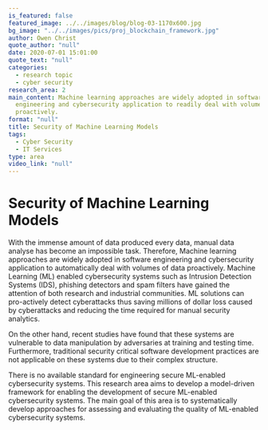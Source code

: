 ```yaml
---
is_featured: false
featured_image: ../../images/blog/blog-03-1170x600.jpg
bg_image: "../../images/pics/proj_blockchain_framework.jpg"
author: Owen Christ
quote_author: "null"
date: 2020-07-01 15:01:00
quote_text: "null"
categories:
  - research topic
  - cyber security
research_area: 2
main_content: Machine learning approaches are widely adopted in software
  engineering and cybersecurity application to readily deal with volumes of data
  proactively.
format: "null"
title: Security of Machine Learning Models
tags:
  - Cyber Security
  - IT Services
type: area
video_link: "null"
---
```

# Security of Machine Learning Models

With the immense amount of data produced every data, manual data analyse has become an impossible task. Therefore, Machine learning approaches are widely adopted in software engineering and cybersecurity application to automatically deal with volumes of data proactively. Machine Learning (ML) enabled cybersecurity systems such as Intrusion Detection Systems (IDS), phishing detectors and spam filters have gained the attention of both research and industrial communities. ML solutions can pro-actively detect cyberattacks thus saving millions of dollar loss caused by cyberattacks and reducing the time required for manual security analytics. 

On the other hand, recent studies have found that these systems are vulnerable to data manipulation by adversaries at training and testing time. Furthermore, traditional security critical software development practices are not applicable on these systems due to their complex structure. 

There is no available standard for engineering secure ML-enabled cybersecurity systems. This research area aims to develop a model-driven framework for enabling the development of secure ML-enabled cybersecurity systems. The main goal of this area is to systematically develop approaches for assessing and evaluating the quality of ML-enabled cybersecurity systems.